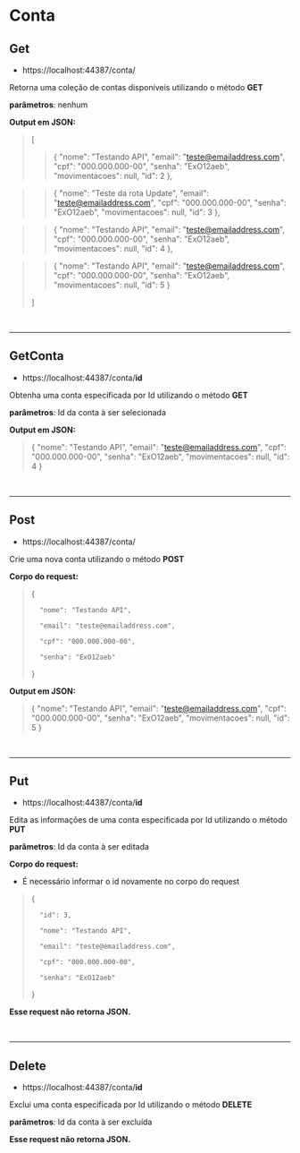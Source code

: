 # **Conta**

## **Get**
  - https://localhost:44387/conta/

Retorna uma coleção de contas disponíveis utilizando o método **GET**

**parâmetros**: nenhum

**Output em JSON:**
>[
>>	{
>>		"nome": "Testando API",
>>		"email": "teste@emailaddress.com",
>>		"cpf": "000.000.000-00",
>>		"senha": "ExO12aeb",
>>		"movimentacoes": null,
>>		"id": 2
>>	},

>>	{
>>		"nome": "Teste da rota Update",
>>		"email": "teste@emailaddress.com",
>>		"cpf": "000.000.000-00",
>>		"senha": "ExO12aeb",
>>		"movimentacoes": null,
>>		"id": 3
>>	},

>>	{
>>		"nome": "Testando API",
>>		"email": "teste@emailaddress.com",
>>		"cpf": "000.000.000-00",
>>		"senha": "ExO12aeb",
>>		"movimentacoes": null,
>>		"id": 4
>>	},

>>	{
>>		"nome": "Testando API",
>>		"email": "teste@emailaddress.com",
>>		"cpf": "000.000.000-00",
>>		"senha": "ExO12aeb",
>>		"movimentacoes": null,
>>		"id": 5
>>	}
>
>]

<br>

---
## **GetConta**
  - https://localhost:44387/conta/**id**

Obtenha uma conta especificada por Id utilizando o método **GET** 

**parâmetros**: Id da conta à ser selecionada

**Output em JSON:**
>{
>	"nome": "Testando API",
>	"email": "teste@emailaddress.com",
>	"cpf": "000.000.000-00",
>	"senha": "ExO12aeb",
>	"movimentacoes": null,
>	"id": 4
>}

<br>


---
## **Post** 
  - https://localhost:44387/conta/

Crie uma nova conta utilizando o método **POST**

**Corpo do request:**
>{
>	
>       "nome": "Testando API",
>
>	    "email": "teste@emailaddress.com",
>
>	    "cpf": "000.000.000-00",
>
>	    "senha": "ExO12aeb"
>
>}

**Output em JSON:**

>{
>	"nome": "Testando API",
>	"email": "teste@emailaddress.com",
>	"cpf": "000.000.000-00",
>	"senha": "ExO12aeb",
>	"movimentacoes": null,
>	"id": 5
>}

<br>

---
## **Put**
  - https://localhost:44387/conta/**id**

Edita as informações de uma conta especificada por Id utilizando o método **PUT**

**parâmetros**: Id da conta à ser editada


**Corpo do request:**
- É necessário informar o id novamente no corpo do request
>{
>
>       "id": 3,
> 
>       "nome": "Testando API",
>
>	    "email": "teste@emailaddress.com",
>
>	    "cpf": "000.000.000-00",
>
>	    "senha": "ExO12aeb"
>
>}

**Esse request não retorna JSON.**

<br>

---
## **Delete**
  - https://localhost:44387/conta/**id**

Exclui uma conta especificada por Id utilizando o método **DELETE**

**parâmetros**: Id da conta à ser excluída

**Esse request não retorna JSON.**